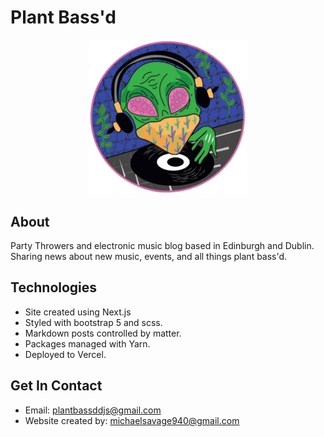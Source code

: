 # Plant Bass'd

<p align="center">
<img width="50%" src="public/various/logo_circle.png" alt="plant bass'd logo.">
</p>

## About

Party Throwers and electronic music blog based in Edinburgh and Dublin. Sharing news about new music, events, and all things plant bass'd.

## Technologies

-   Site created using Next.js
-   Styled with bootstrap 5 and scss.
-   Markdown posts controlled by matter.
-   Packages managed with Yarn.
-   Deployed to Vercel.

## Get In Contact

-   Email: plantbassddjs@gmail.com
-   Website created by: michaelsavage940@gmail.com
